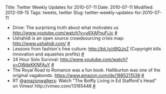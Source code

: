 Title: Twitter Weekly Updates for 2010-07-11
Date: 2010-07-11
Modified: 2012-09-15
Tags: tweets, twitter
Slug: twitter-weekly-updates-for-2010-07-11

<ul class="aktt_tweet_digest">
	<li>Drive: The surprising truth about what motivates us <a href="http://www.youtube.com/watch?v=u6XAPnuFjJc" rel="nofollow">http://www.youtube.com/watch?v=u6XAPnuFjJc</a> <a href="http://twitter.com/pigmonkey/statuses/17750006341" class="aktt_tweet_time">#</a></li>
	<li>Ushahidi is an open source crowdsourcing crisis map: <a href="http://www.ushahidi.com/" rel="nofollow">http://www.ushahidi.com/</a> <a href="http://twitter.com/pigmonkey/statuses/17836096382" class="aktt_tweet_time">#</a></li>
	<li>Lessons from fashion&#039;s free culture: <a href="http://bit.ly/d9QJnZ" rel="nofollow">http://bit.ly/d9QJnZ</a> (Copyright kills innovation and squashes profits) <a href="http://twitter.com/pigmonkey/statuses/17837244591" class="aktt_tweet_time">#</a></li>
	<li>24 Hour Solo Survival: <a href="http://www.youtube.com/watch?v=OWdxKKNFAuY" rel="nofollow">http://www.youtube.com/watch?v=OWdxKKNFAuY</a> <a href="http://twitter.com/pigmonkey/statuses/17909877706" class="aktt_tweet_time">#</a></li>
	<li>The Royal Road to Romance was a fun book. Halliburton was one of the original vagabonds. <a href="https://www.amazon.com/dp/1885211538" rel="nofollow">https://www.amazon.com/dp/1885211538</a> <a href="http://twitter.com/pigmonkey/statuses/17920362032" class="aktt_tweet_time">#</a></li>
	<li>RT @<a href="https://twitter.com/ed_stafford" class="aktt_username">amazonwalkers</a>: Watch &quot;The Botfly Living in Ed Stafford&#039;s Head&quot; on Vimeo! http://vimeo.com/13165448 <a href="http://twitter.com/pigmonkey/statuses/17991413616" class="aktt_tweet_time">#</a></li>
</ul>


